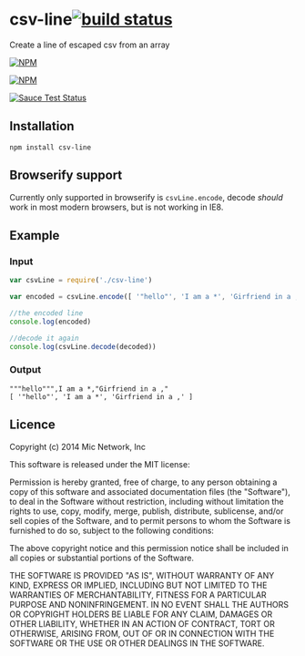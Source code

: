 # csv-line[![build status](https://secure.travis-ci.org/micnews/csv-line.svg)](http://travis-ci.org/micnews/csv-line)

Create a line of escaped csv from an array

[![NPM](https://nodei.co/npm/csv-line.png?downloads&stars)](https://nodei.co/npm/csv-line/)

[![NPM](https://nodei.co/npm-dl/csv-line.png)](https://nodei.co/npm/csv-line/)

[![Sauce Test Status](https://saucelabs.com/browser-matrix/micnews-csv-line.svg)](https://saucelabs.com/u/micnews-csv-line)

## Installation

```
npm install csv-line
```

## Browserify support

Currently only supported in browserify is `csvLine.encode`, decode _should_ work in most modern browsers, but is not working in IE8.

## Example

### Input

```javascript
var csvLine = require('./csv-line')

var encoded = csvLine.encode([ '"hello"', 'I am a *', 'Girfriend in a ,' ])

//the encoded line
console.log(encoded)

//decode it again
console.log(csvLine.decode(decoded))
```

### Output

```
"""hello""",I am a *,"Girfriend in a ,"
[ '"hello"', 'I am a *', 'Girfriend in a ,' ]
```

## Licence

Copyright (c) 2014 Mic Network, Inc

This software is released under the MIT license:

Permission is hereby granted, free of charge, to any person obtaining a copy
of this software and associated documentation files (the "Software"), to deal
in the Software without restriction, including without limitation the rights
to use, copy, modify, merge, publish, distribute, sublicense, and/or sell
copies of the Software, and to permit persons to whom the Software is
furnished to do so, subject to the following conditions:

The above copyright notice and this permission notice shall be included in
all copies or substantial portions of the Software.

THE SOFTWARE IS PROVIDED "AS IS", WITHOUT WARRANTY OF ANY KIND, EXPRESS OR
IMPLIED, INCLUDING BUT NOT LIMITED TO THE WARRANTIES OF MERCHANTABILITY,
FITNESS FOR A PARTICULAR PURPOSE AND NONINFRINGEMENT. IN NO EVENT SHALL THE
AUTHORS OR COPYRIGHT HOLDERS BE LIABLE FOR ANY CLAIM, DAMAGES OR OTHER
LIABILITY, WHETHER IN AN ACTION OF CONTRACT, TORT OR OTHERWISE, ARISING FROM,
OUT OF OR IN CONNECTION WITH THE SOFTWARE OR THE USE OR OTHER DEALINGS IN
THE SOFTWARE.
